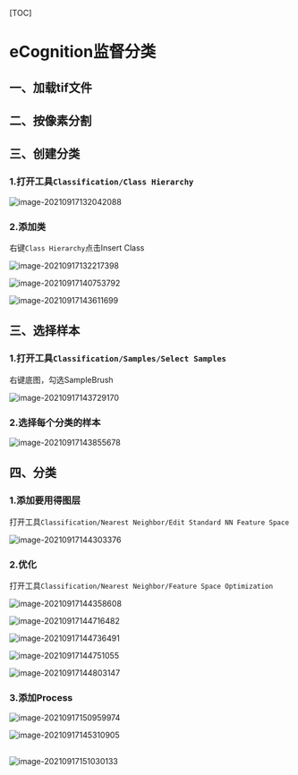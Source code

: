 [TOC]



# eCognition监督分类

## 一、加载tif文件

## 二、按像素分割

## 三、创建分类

### 1.打开工具`Classification/Class Hierarchy`

![image-20210917132042088](https://pzy-images.oss-cn-hangzhou.aliyuncs.com/img/202110261127110.png)



### 2.添加类

右键`Class Hierarchy`点击Insert Class

![image-20210917132217398](https://pzy-images.oss-cn-hangzhou.aliyuncs.com/img/202110261127111.png)

![image-20210917140753792](https://pzy-images.oss-cn-hangzhou.aliyuncs.com/img/202110261127112.png)



![image-20210917143611699](https://pzy-images.oss-cn-hangzhou.aliyuncs.com/img/202110261127113.png)





## 三、选择样本

### 1.打开工具`Classification/Samples/Select Samples`

右键底图，勾选SampleBrush

![image-20210917143729170](https://pzy-images.oss-cn-hangzhou.aliyuncs.com/img/202110261127114.png)

### 2.选择每个分类的样本

![image-20210917143855678](https://pzy-images.oss-cn-hangzhou.aliyuncs.com/img/202110261127116.png)

## 四、分类

### 1.添加要用得图层

打开工具`Classification/Nearest Neighbor/Edit Standard NN Feature Space`

![image-20210917144303376](https://pzy-images.oss-cn-hangzhou.aliyuncs.com/img/202110261127117.png)

### 2.优化

打开工具`Classification/Nearest Neighbor/Feature Space Optimization`

![image-20210917144358608](https://pzy-images.oss-cn-hangzhou.aliyuncs.com/img/202110261127118.png)

![image-20210917144716482](https://pzy-images.oss-cn-hangzhou.aliyuncs.com/img/202110261127119.png)

![image-20210917144736491](https://pzy-images.oss-cn-hangzhou.aliyuncs.com/img/202110261127120.png)

![image-20210917144751055](https://pzy-images.oss-cn-hangzhou.aliyuncs.com/img/202110261127121.png)

![image-20210917144803147](https://pzy-images.oss-cn-hangzhou.aliyuncs.com/img/202110261127122.png)

### 3.添加Process



![image-20210917150959974](https://pzy-images.oss-cn-hangzhou.aliyuncs.com/img/202110261127123.png)

![image-20210917145310905](https://pzy-images.oss-cn-hangzhou.aliyuncs.com/img/202110261127124.png)

## 

![image-20210917151030133](https://pzy-images.oss-cn-hangzhou.aliyuncs.com/img/202110261127125.png)